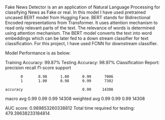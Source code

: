 Fake News Detector is an an application of Natural Language Processing for classifying News as Fake or real.
In this model I have used pretrained uncased BERT model from Hugging Face. BERT stands for Bidirectional Encoded representations from Transformer. It uses attention mechanism to read only relevant parts of the text. 
The relevance of words is determined using attention mechanism.
The BERT model converts the text into word embeddings which can be later fed to a down stream classifier for text classification.
For this project, I have used FCNN for downstream classifier.


Model Performance is as below:

Training Accuracy: 99.87%
Testing Accuracy: 98.97%
Classification Report:
               precision    recall  f1-score   support

           0       0.98      1.00      0.99      7006
           1       1.00      0.98      0.99      7302

    accuracy                           0.99     14308
   macro avg       0.99      0.99      0.99     14308
weighted avg       0.99      0.99      0.99     14308

AUC score: 0.989853260338812
Total time required for testing: 479.39638233184814
